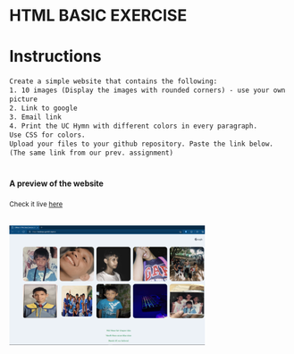 # HTML BASIC EXERCISE


# Instructions 
```
Create a simple website that contains the following:
1. 10 images (Display the images with rounded corners) - use your own picture
2. Link to google
3. Email link
4. Print the UC Hymn with different colors in every paragraph.
Use CSS for colors.
Upload your files to your github repository. Paste the link below. (The same link from our prev. assignment)

```

# <h4>A preview of the website</h4>
<small>Check it live <a href="https://allan.gurls02.repl.co/">here</a></small>
<p align="left">
<br>
  <img src="https://github.com/smkzzz/testrepo/blob/main/images/preview.png?raw=true" width="350" title="HTML Exercise Preview">
  
</p>